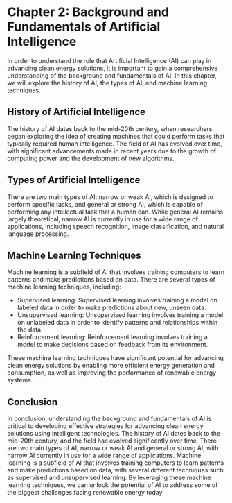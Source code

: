 Chapter 2: Background and Fundamentals of Artificial Intelligence
=================================================================

In order to understand the role that Artificial Intelligence (AI) can play in advancing clean energy solutions, it is important to gain a comprehensive understanding of the background and fundamentals of AI. In this chapter, we will explore the history of AI, the types of AI, and machine learning techniques.

History of Artificial Intelligence
----------------------------------

The history of AI dates back to the mid-20th century, when researchers began exploring the idea of creating machines that could perform tasks that typically required human intelligence. The field of AI has evolved over time, with significant advancements made in recent years due to the growth of computing power and the development of new algorithms.

Types of Artificial Intelligence
--------------------------------

There are two main types of AI: narrow or weak AI, which is designed to perform specific tasks, and general or strong AI, which is capable of performing any intellectual task that a human can. While general AI remains largely theoretical, narrow AI is currently in use for a wide range of applications, including speech recognition, image classification, and natural language processing.

Machine Learning Techniques
---------------------------

Machine learning is a subfield of AI that involves training computers to learn patterns and make predictions based on data. There are several types of machine learning techniques, including:

* Supervised learning: Supervised learning involves training a model on labeled data in order to make predictions about new, unseen data.
* Unsupervised learning: Unsupervised learning involves training a model on unlabeled data in order to identify patterns and relationships within the data.
* Reinforcement learning: Reinforcement learning involves training a model to make decisions based on feedback from its environment.

These machine learning techniques have significant potential for advancing clean energy solutions by enabling more efficient energy generation and consumption, as well as improving the performance of renewable energy systems.

Conclusion
----------

In conclusion, understanding the background and fundamentals of AI is critical to developing effective strategies for advancing clean energy solutions using intelligent technologies. The history of AI dates back to the mid-20th century, and the field has evolved significantly over time. There are two main types of AI, narrow or weak AI and general or strong AI, with narrow AI currently in use for a wide range of applications. Machine learning is a subfield of AI that involves training computers to learn patterns and make predictions based on data, with several different techniques such as supervised and unsupervised learning. By leveraging these machine learning techniques, we can unlock the potential of AI to address some of the biggest challenges facing renewable energy today.
